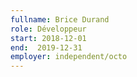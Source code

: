 ```yaml
---
fullname: Brice Durand
role: Développeur
start: 2018-12-01
end:  2019-12-31
employer: independent/octo
---
```

